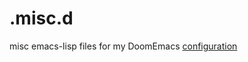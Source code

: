 # .misc.d
misc emacs-lisp files for my DoomEmacs [configuration](https://github.com/ingtshan/.doom.d)
